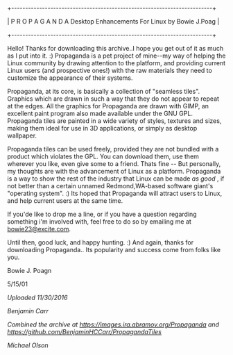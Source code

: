 +------------------------------------------------------------------------+

| P R O P A G A N D A   Desktop Enhancements For Linux   by Bowie J.Poag |

+------------------------------------------------------------------------+

  Hello! Thanks for downloading this archive..I hope you get out of it as much as I put into it. :) Propaganda is a pet project of mine--my way of helping the Linux community by drawing attention to the platform, and providing current Linux users (and prospective ones!) with the raw materials they need to customize the appearance of their systems.

  Propaganda, at its core, is basically a collection of "seamless tiles". Graphics which are drawn in such a way that they do not appear to repeat at the edges. All the graphics for Propaganda are drawn with GIMP, an excellent paint program also made available under the GNU GPL. Propaganda tiles are painted in a wide variety of styles, textures and sizes, making them ideal for use in 3D applications, or simply as desktop wallpaper.

  Propaganda tiles can be used freely, provided they are not bundled with a product which violates the GPL. You can download them, use them wherever you like, even give some to a friend. Thats fine -- But personally, my thoughts are with the advancement of Linux as a platform. Propaganda is a way to show the rest of the industry that Linux can be made _as good_ , if not better than a certain unnamed Redmond,WA-based software giant's "operating system". :) Its hoped that Propaganda will attract users to Linux, and help current users at the same time.

If you'de like to drop me a line, or if you have a question regarding something i'm involved with, feel free to do so by emailing me at bowie23@excite.com.

Until then, good luck, and happy hunting. :) And again, thanks for downloading Propaganda.. Its popularity and success come from folks like you.

Bowie J. Poagn

5/15/01


*Uploaded 11/30/2016*

*Benjamin Carr*

*Combined the archive at https://images.ira.abramov.org/Propaganda 
and https://github.com/BenjaminHCCarr/PropagandaTiles*

*Michael Olson*
